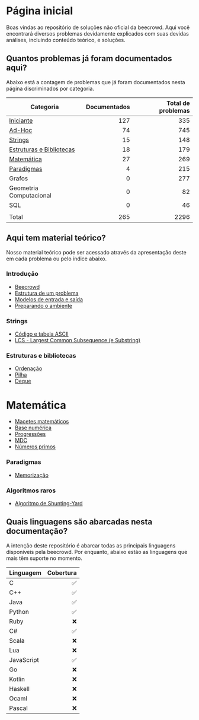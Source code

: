 # Página inicial

Boas vindas ao repositório de soluções não oficial da beecrowd. Aqui você encontrará diversos problemas devidamente explicados com suas devidas análises, incluindo conteúdo teórico, e soluções.

## Quantos problemas já foram documentados aqui?

Abaixo está a contagem de problemas que já foram documentados nesta página discriminados por categoria.

| Categoria                | Documentados | Total de problemas |
| ------------------------ | -----------: | -----------------: |
| [Iniciante](./problemas/iniciante/README.md)                |           127 |                335 |
| [Ad-Hoc](./problemas/ad-hoc/README.md)                   |           74 |                745 |
| [Strings](./problemas/strings/README.md)                  |           15 |                148 |
| [Estruturas e Bibliotecas](./problemas/estruturas-e-bibliotecas/README.md) |           18 |                179 |
| [Matemática](./problemas/matematica/README.md)               |           27 |                269 |
| [Paradigmas](./problemas/paradigmas/README.md)               |            4 |                215 |
| Grafos                   |            0 |                277 |
| Geometria Computacional  |            0 |                 82 |
| SQL                      |            0 |                 46 |
|                          |              |                    |
| Total                    |          265 |               2296 |

## Aqui tem material teórico?

Nosso material teórico pode ser acessado através da apresentação deste em cada problema ou pelo índice abaixo.

### Introdução
* [Beecrowd](./introducao/beecrowd/README.md)
* [Estrutura de um problema](./introducao/estrutura-de-um-problema/README.md)
* [Modelos de entrada e saída](./introducao/modelos-de-entrada-e-saida/README.md)
* [Preparando o ambiente](./introducao/preparando-o-ambiente/README.md)

### Strings
* [Código e tabela ASCII](./base-teorica/strings/ascii/README.md)
* [LCS - Largest Common Subsequence (e Substring)](./base-teorica/strings/lcs/README.md)

### Estruturas e bibliotecas
* [Ordenação](./base-teorica/estruturas-e-bibliotecas/ordenacao/README.md)
* [Pilha](./base-teorica/estruturas-e-bibliotecas/pilha/README.md)
* [Deque](./base-teorica/estruturas-e-bibliotecas/deque/README.md)

# Matemática
* [Macetes matemáticos](./base-teorica/matematica/macetes/README.md)
* [Base numérica](./base-teorica/matematica/base-numerica/README.md)
* [Progressões](./base-teorica/matematica/progressoes/README.md)
* [MDC](./base-teorica/matematica/gcd/README.md)
* [Números primos](./base-teorica/matematica/primos/README.md)

### Paradigmas
* [Memorização](./base-teorica/paradigmas/memorizacao/README.md)

### Algoritmos raros
* [Algoritmo de Shunting-Yard](./base-teorica/algoritmos-raros/shunting-yard/README.md)

## Quais linguagens são abarcadas nesta documentação?

A intenção deste repositório é abarcar todas as principais linguagens disponíveis pela beecrowd. Por enquanto, abaixo estão as linguagens que mais têm suporte no momento.

| Linguagem  | Cobertura |
| ---------- | --------: |
| C          |         ✅ |
| C++        |         ✅ |
| Java       |         ✅ |
| Python     |         ✅ |
| Ruby       |         ❌ |
| C#         |         ✅ |
| Scala      |         ❌ |
| Lua        |         ❌ |
| JavaScript |         ✅ |
| Go         |         ❌ |
| Kotlin     |         ❌ |
| Haskell    |         ❌ |
| Ocaml      |         ❌ |
| Pascal     |         ❌ |